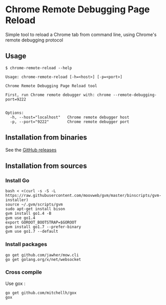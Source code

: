 # Chrome Remote Debugging Page Reload

Simple tool to reload a Chrome tab from command line, using Chrome's remote debugging protocol

## Usage

```
$ chrome-remote-reload --help

Usage: chrome-remote-reload [-h=<host>] [-p=<port>]

Chrome Remote Debugging Page Reload tool

First, run Chrome remote debugger with: chrome --remote-debugging-port=9222


Options:
  -h, --host="localhost"   Chrome remote debugger host
  -p, --port="9222"        Chrome remote debugger port
```


## Installation from binaries

See the [GitHub releases](https://github.com/Benoth/chrome-remote-reload/releases)


## Installation from sources

### Install Go

```
bash < <(curl -s -S -L https://raw.githubusercontent.com/moovweb/gvm/master/binscripts/gvm-installer)
source ~/.gvm/scripts/gvm
sudo apt-get install bison
gvm install go1.4 -B
gvm use go1.4
export GOROOT_BOOTSTRAP=$GOROOT
gvm install go1.7 --prefer-binary
gvm use go1.7 --default
```

### Install packages

```
go get github.com/jawher/mow.cli
go get golang.org/x/net/websocket
```

### Cross compile

Use gox :

```
go get github.com/mitchellh/gox
gox
```
